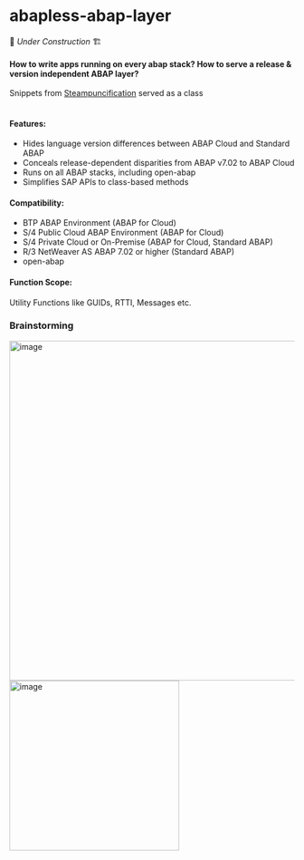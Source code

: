 # abapless-abap-layer

🚧 _Under Construction_ 🏗️
<br><br>
**How to write apps running on every abap stack? How to serve a release &amp; version independent ABAP layer?**
<br><br>
Snippets from [Steampuncification](https://github.com/heliconialabs/steampunkification) served as a class
<br><br>

#### Features:
* Hides language version differences between ABAP Cloud and Standard ABAP
* Conceals release-dependent disparities from ABAP v7.02 to ABAP Cloud
* Runs on all ABAP stacks, including open-abap
* Simplifies SAP APIs to class-based methods

#### Compatibility:
* BTP ABAP Environment (ABAP for Cloud)
* S/4 Public Cloud ABAP Environment (ABAP for Cloud)
* S/4 Private Cloud or On-Premise (ABAP for Cloud, Standard ABAP)
* R/3 NetWeaver AS ABAP 7.02 or higher (Standard ABAP)
* open-abap

#### Function Scope:
Utility Functions like GUIDs, RTTI, Messages etc.

### Brainstorming
<img width="600" alt="image" src="https://github.com/oblomov-dev/abapAPI/assets/102328295/95273ee4-a020-4a57-9b37-00dda5789ea3">
<br>
<img width="300" alt="image" src="https://github.com/oblomov-dev/abapless-abap/assets/102328295/11e66b6f-2e8f-4767-b8ad-eb6586128d86">
